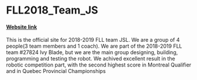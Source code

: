 # FLL2018_Team_JS
#### [Website link](https://yan-ren.github.io/FLL2018_Team_JSL/)
This is the official site for 2018-2019 FLL team JSL. We are a group of 4 people(3 team members and 1 coach). We are part of the 2018-2019 FLL team #27824 Ivy Blade, but we are the main group designing, building, programming and testing the robot. We achived excellent result in the robotic competition part, with the second highest score in Montreal Qualifier and in Quebec Provincial Championships
